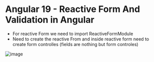 # Angular 19 - Reactive Form And Validation in Angular

* For reactive Form we need to import ReactiveFormModule
* Need to create the reactive From and inside reactive form need to create form controlles (fields are nothing but form controles)

![image](https://github.com/user-attachments/assets/021137eb-9024-4ef0-861f-ea274434cd67)

